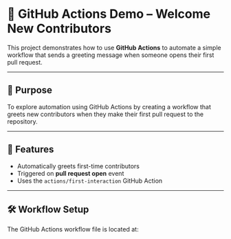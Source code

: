 # 🤖 GitHub Actions Demo – Welcome New Contributors

This project demonstrates how to use **GitHub Actions** to automate a simple workflow that sends a greeting message when someone opens their first pull request.

---

## 📌 Purpose

To explore automation using GitHub Actions by creating a workflow that greets new contributors when they make their first pull request to the repository.

---

## 🚀 Features

- Automatically greets first-time contributors
- Triggered on **pull request open** event
- Uses the `actions/first-interaction` GitHub Action

---

## 🛠️ Workflow Setup

The GitHub Actions workflow file is located at:

